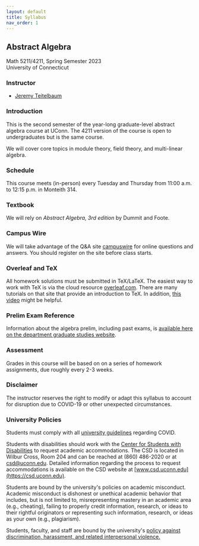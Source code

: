 ```yaml
---
layout: default
title: Syllabus 
nav_order: 1
---
```


## Abstract Algebra

Math 5211/4211, Spring Semester 2023 <br>
University of Connecticut <br>

###  Instructor

- [Jeremy Teitelbaum](https://jeremy9959.net)

### Introduction

This is the second semester of the year-long graduate-level abstract algebra
course at UConn. The 4211 version of the
course is open to undergraduates but is the same course. 

We will cover core topics in module theory, field theory, and multi-linear algebra.
 

### Schedule

This course meets (in-person) every Tuesday and Thursday from 11:00 a.m. to 12:15 p.m. 
in Monteith 314.

### Textbook

We will rely on *Abstract Algebra, 3rd edition* by Dummit and Foote. 

### Campus Wire

We will take advantage of the  Q&A site [campuswire](https://campuswire.com/c/G8BF642ED/feed)
for online questions and answers.  You should register on the site before class starts.

### Overleaf and TeX

All homework solutions must be submitted in TeX/LaTeX.
The easiest way to work with TeX is via the cloud resource [overleaf.com](http://overleaf.com).
There are many tutorials on that site that provide an introduction to TeX.  In addition, 
[this video](https://youtu.be/C9Icf9Wvp7U) might be helpful.

### Prelim Exam Reference

Information about the algebra prelim, including past exams, is [available here on the department graduate studies website](https://math.uconn.edu/degree-programs/graduate/preliminary-exams/).

### Assessment

Grades in this course will be based on on a series of homework assignments, due roughly every 2-3 weeks. 


### Disclaimer

The instructor reserves the right to modify or adapt this syllabus to account for disruption due to
COVID-19 or other unexpected circumstances. 

### University Policies

Students must comply with all [university guidelines](https://covid.uconn.edu/campus-guidelines) regarding COVID.  

Students with disabilities should work with the [Center for
Students with Disabilities](https://csd.uconn.edu) to 
 request academic accommodations. The CSD is located in Wilbur Cross, Room 204 and
can be reached at (860) 486-2020 or at csd@uconn.edu.  Detailed
information regarding the process to request accommodations is
available on the CSD website at [www.csd.uconn.edu](https://csd.uconn.edu).  

Students are bound by the university's policies on academic misconduct.
Academic misconduct is dishonest or unethical academic behavior that includes, but is not limited to, misrepresenting mastery in an academic area (e.g., cheating), failing to properly credit information, research, or ideas to their rightful originators or representing such information, research, or ideas as your own (e.g., plagiarism).

Students, faculty, and staff are bound by the university's [policy against discrimination,
harassment, and related interpersonal violence.](https://policy.uconn.edu/2015/12/29/policy-against-discrimination-harassment-and-related-interpersonal-violence/)
